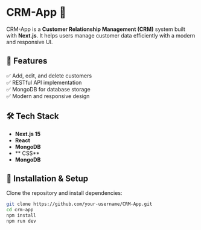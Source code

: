 # CRM-App 🚀

CRM-App is a **Customer Relationship Management (CRM)** system built with **Next.js**. It helps users manage customer data efficiently with a modern and responsive UI.

## 📌 Features
✅ Add, edit, and delete customers  
✅ RESTful API implementation  
✅ MongoDB for database storage  
✅ Modern and responsive design  

## 🛠 Tech Stack
- **Next.js 15**
- **React**
- **MongoDB**
- ** CSS** 
- **MongoDB** 

## 🚀 Installation & Setup
Clone the repository and install dependencies:
```bash
git clone https://github.com/your-username/CRM-App.git
cd crm-app
npm install
npm run dev
